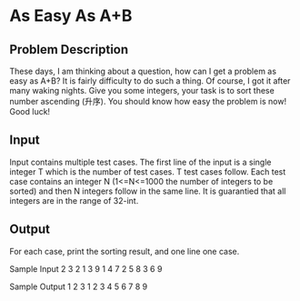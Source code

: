# As Easy As A+B
## Problem Description
These days, I am thinking about a question, how can I get a problem as easy as A+B? It is fairly difficulty to do such a thing. Of course, I got it after many waking nights.
Give you some integers, your task is to sort these number ascending (升序).
You should know how easy the problem is now!
Good luck!
 

## Input
Input contains multiple test cases. The first line of the input is a single integer T which is the number of test cases. T test cases follow. Each test case contains an integer N (1<=N<=1000 the number of integers to be sorted) and then N integers follow in the same line. 
It is guarantied that all integers are in the range of 32-int.
 

## Output
For each case, print the sorting result, and one line one case.


Sample Input
2
3 2 1 3
9 1 4 7 2 5 8 3 6 9
 

Sample Output
1 2 3
1 2 3 4 5 6 7 8 9
